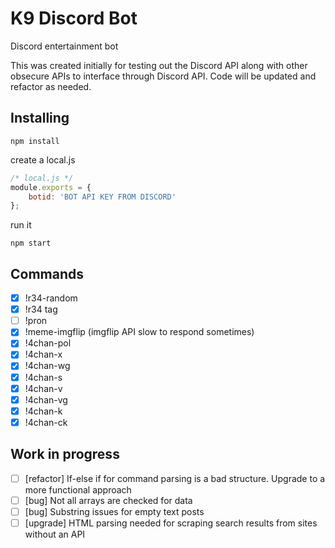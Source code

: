 # K9 Discord Bot
Discord entertainment bot

This was created initially for testing out the Discord API along with other obsecure APIs to interface through Discord API. Code will be updated and refactor as needed.

## Installing
```
npm install
```
create a local.js
```javascript
/* local.js */
module.exports = {
    botid: 'BOT API KEY FROM DISCORD'
};
```
run it
```
npm start
```
## Commands
- [X] !r34-random
- [X] !r34 tag
- [ ] !pron
- [X] !meme-imgflip (imgflip API slow to respond sometimes)
- [X] !4chan-pol
- [X] !4chan-x
- [X] !4chan-wg
- [X] !4chan-s
- [X] !4chan-v
- [X] !4chan-vg
- [X] !4chan-k
- [X] !4chan-ck

## Work in progress
- [ ] [refactor] If-else if for command parsing is a bad structure. Upgrade to a more functional approach
- [ ] [bug] Not all arrays are checked for data
- [ ] [bug] Substring issues for empty text posts
- [ ] [upgrade] HTML parsing needed for scraping search results from sites without an API